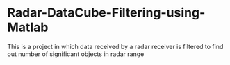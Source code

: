 # Radar-DataCube-Filtering-using-Matlab
This is a project in which data received by a radar receiver is filtered to find out number of significant objects in radar range
